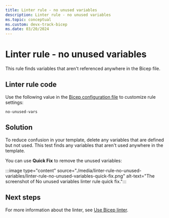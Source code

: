 ```yaml
---
title: Linter rule - no unused variables
description: Linter rule - no unused variables
ms.topic: conceptual
ms.custom: devx-track-bicep
ms.date: 03/20/2024
---
```


# Linter rule - no unused variables

This rule finds variables that aren't referenced anywhere in the Bicep file.

## Linter rule code

Use the following value in the [Bicep configuration file](bicep-config-linter.md) to customize rule settings:

`no-unused-vars`

## Solution

To reduce confusion in your template, delete any variables that are defined but not used. This test finds any variables that aren't used anywhere in the template.

You can use **Quick Fix** to remove the unused variables:

:::image type="content" source="./media/linter-rule-no-unused-variables/linter-rule-no-unused-variables-quick-fix.png" alt-text="The screenshot of No unused variables linter rule quick fix.":::

## Next steps

For more information about the linter, see [Use Bicep linter](./linter.md).
